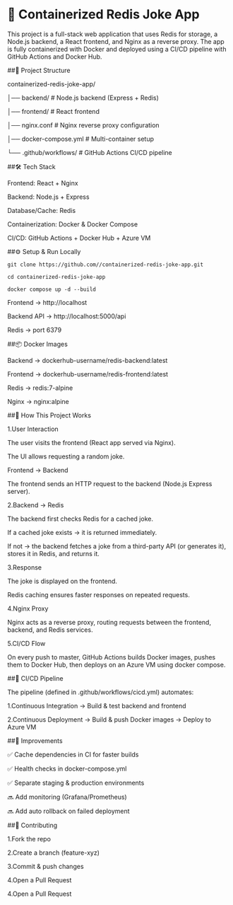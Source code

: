  # 🚀 Containerized Redis Joke App

This project is a full-stack web application that uses Redis for storage, a Node.js backend, a React frontend, and Nginx as a reverse proxy. The app is fully containerized with Docker and deployed using a CI/CD pipeline with GitHub Actions and Docker Hub.

##📂 Project Structure

containerized-redis-joke-app/

│── backend/ # Node.js backend (Express + Redis)

│── frontend/ # React frontend

│── nginx.conf # Nginx reverse proxy configuration

│── docker-compose.yml # Multi-container setup

└── .github/workflows/ # GitHub Actions CI/CD pipeline

##🛠️ Tech Stack

Frontend: React + Nginx

Backend: Node.js + Express

Database/Cache: Redis

Containerization: Docker & Docker Compose

CI/CD: GitHub Actions + Docker Hub + Azure VM

##⚙️ Setup & Run Locally

``` git clone https://github.com//containerized-redis-joke-app.git ```

```cd containerized-redis-joke-app```

```docker compose up -d --build```

Frontend → http://localhost

Backend API → http://localhost:5000/api

Redis → port 6379

##📦 Docker Images

Backend → dockerhub-username/redis-backend:latest

Frontend → dockerhub-username/redis-frontend:latest

Redis → redis:7-alpine

Nginx → nginx:alpine

##🔄 How This Project Works

1.User Interaction

The user visits the frontend (React app served via Nginx).

The UI allows requesting a random joke.

Frontend → Backend

The frontend sends an HTTP request to the backend (Node.js Express server).

2.Backend → Redis

The backend first checks Redis for a cached joke.

If a cached joke exists → it is returned immediately.

If not → the backend fetches a joke from a third-party API (or generates it), stores it in Redis, and returns it.

3.Response

The joke is displayed on the frontend.

Redis caching ensures faster responses on repeated requests.

4.Nginx Proxy

Nginx acts as a reverse proxy, routing requests between the frontend, backend, and Redis services.

5.CI/CD Flow

On every push to master, GitHub Actions builds Docker images, pushes them to Docker Hub, then deploys on an Azure VM using docker compose.

##🔄 CI/CD Pipeline

The pipeline (defined in .github/workflows/cicd.yml) automates:

1.Continuous Integration → Build & test backend and frontend

2.Continuous Deployment → Build & push Docker images → Deploy to Azure VM

##📑 Improvements

✅ Cache dependencies in CI for faster builds

✅ Health checks in docker-compose.yml

✅ Separate staging & production environments

🔜 Add monitoring (Grafana/Prometheus)

🔜 Add auto rollback on failed deployment

##🤝 Contributing

1.Fork the repo

2.Create a branch (feature-xyz)

3.Commit & push changes

4.Open a Pull Request


4.Open a Pull Request
